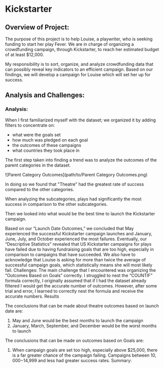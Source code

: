 # Kickstarter

## Overview of Project:

The purpose of this project is to help Louise, a playwriter, who is seeking funding to start her play Fever. We are in charge of organizing a crowdfunding campaign, through Kickstarter, to reach her estimated budget of at least $12,000.

My responsibility is to sort, organize, and analyze crowdfunding data that can possibly reveal key indicators to an efficient campaign. Based on our findings, we will develop a campaign for Louise which will set her up for success.

## Analysis and Challenges:

### Analysis:
  
When I first familiarized myself with the dataset; we organized it by adding filters to concentrate on:

*	what were the goals set 
*	how much was pledged on each goal
*	 the outcomes of these campaigns 
*	what countries they took place in

The first step taken into finding a trend was to analyze the outcomes of the parent categories in the dataset.

![Parent Category Outcomes](path/to/Parent Category Outcomes.png)


In doing so we found that "Theatre" had the greatest rate of success compared to the other categories.


When analyzing the subcategories, plays had significantly the most success in comparison to the other subcategories.
 
Then we looked into what would be the best time to launch the Kickstarter campaign.
 
Based on our “Launch Date Outcomes,” we concluded that May experienced the successful Kickstarter campaign launches and January, June, July, and October experienced the most failures.
Eventually, our “Descriptive Statistics” revealed that US Kickstarter campaigns for plays have failed due to having fundraising goals that are too high, especially in comparison to campaigns that have succeeded.
We also have to acknowledge that Louise is asking for more than twice the average of successful campaign goals, which statistically means she will most likely fail.
	Challenges: 
	The main challenge that I encountered was organizing the “Outcomes Based on Goals” correctly. I struggled to nest the “COUNTIF” formula correctly, I originally assumed that if I had the dataset already filtered I would get the accurate number of outcomes. However, after some trial and error, I learned to correctly nest the formula and receive the accurate numbers.
Results
 
The conclusions that can be made about theatre outcomes based on launch date are:
1.	May and June would be the best months to launch the campaign
2.	January, March, September, and December would be the worst months to launch

 
The conclusions that can be made on outcomes based on Goals are:
1.	When campaign goals are set too high, especially above $25,000, there is a far greater chance of the campaign failing. Campaigns between $10,000-$14,999 and less had greater success rates.
Summary:

